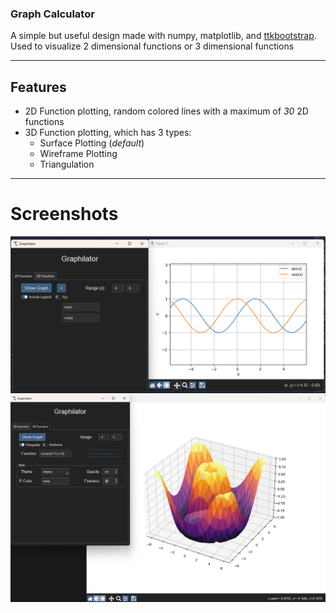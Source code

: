 ### Graph Calculator

A simple but useful design made with numpy, matplotlib, and [ttkbootstrap](https://github.com/ddaneil/turbo-spoon).  
Used to visualize 2 dimensional functions or 3 dimensional functions

---

## Features

- 2D Function plotting, random colored lines with a maximum of *30* 2D functions
- 3D Function plotting, which has 3 types:
  - Surface Plotting (*default*)
  - Wireframe Plotting
  - Triangulation
---

# Screenshots

![Screenshot](./images/sineAndCosineWave.png)
![Screenshot](./images/triangulated3DFunction.png)
